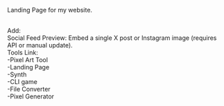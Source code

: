 Landing Page for my website.<br/><br/>  

Add:<br/> 
Social Feed Preview: Embed a single X post or Instagram image (requires API or manual update).<br/> 
Tools Link:<br/> 
  -Pixel Art Tool<br/> 
  -Landing Page<br/> 
  -Synth<br/> 
  -CLI game<br/> 
  -File Converter<br/> 
  -Pixel Generator<br/> 
